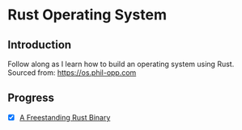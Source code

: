 # Rust Operating System

## Introduction

Follow along as I learn how to build an operating system using Rust.
Sourced from: https://os.phil-opp.com

## Progress

- [x] [A Freestanding Rust Binary](https://os.phil-opp.com/freestanding-rust-binary/)

